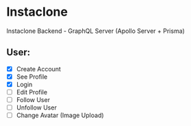 # Instaclone

Instaclone Backend - GraphQL Server (Apollo Server + Prisma)

## User:

- [x] Create Account
- [x] See Profile
- [x] Login
- [ ] Edit Profile
- [ ] Follow User
- [ ] Unfollow User
- [ ] Change Avatar (Image Upload)
